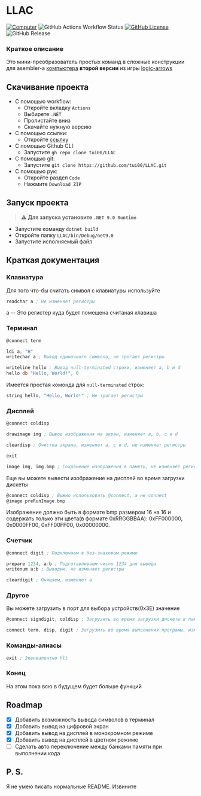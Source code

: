 # LLAC
[![Computer](https://img.shields.io/badge/logic--arrows-map-blue)](https://logic-arrows.io/map-computer)
![GitHub Actions Workflow Status](https://img.shields.io/github/actions/workflow/status/tui00/LLAC/dotnet.yml)
[![GitHub License](https://img.shields.io/github/license/tui00/LLAC)](https://github.com/tui00/LLAC/blob/main/LICENSE)
![GitHub Release](https://img.shields.io/github/v/release/tui00/LLAC?include_prereleases)

### Краткое описание
Это мини-преобразователь простых команд в сложные конструкции для asembler-а [компьютера](https://logic-arrows.io/map-computer) **второй версии** из игры [logic-arrows](https://logic-arrows/)

## Скачивание проекта
- С помощью workflow:  
  - Откройте вкладку `Actions`
  - Выбирете `.NET`
  - Пролистайте вниз
  - Скачайте нужную версию
- С помощью ссылки:
  - Откройте [ссылку](https://github.com/tui00/LLAC/archive/refs/heads/main.zip)
- С помощью Github CLI:  
  - Запустите `gh repo clone tui00/LLAC`
- С помощью git:  
  - Запустите `git clone https://github.com/tui00/LLAC.git`
- С помощью рук:
  - Откройте раздел `Code`
  - Нажмите `Download ZIP`

## Запуск проекта
> **⚠️ Для запуска установите `.NET 9.0 Runtime`**
- Запустите команду `dotnet build`
- Откройте папку `LLAC/bin/Debug/net9.0`
- Запустите исполняемый файл

## Краткая документация
### Клавиатура
Для того что-бы считать символ с клавиатуры используйте
```asm
readchar a ; Не изменяет регистры
```
a -- Это регистер куда будет помещена считаная клавиша

### Терминал
```asm
@connect term

ldi a, "H"
writechar a ; Вывод одиночного символа, не трогает регистры

writeline hello ; Вывод null-terminated строки, изменяет a, b и d
hello db "Hello, World!", 0
```
Имеется простая комонда для `null-terminated` строк:
```asm
string hello, "Hello, World!" ; Не трогает регистры
```

### Дисплей
```asm
@connect coldisp

drawimage img ; Вывод изображения на экран, изменяет a, b, c и d

cleardisp ; Очистка экрана, изменяет a, c и d, не изменяет регистры

exit

image img, img.bmp ; Сохранение изображения в память, не изменяет регистры
```
Еще вы можете вывести изображение на дисплей во время загрузки дискеты
```asm
@connect coldisp ; Выжно использовать @connect, а не connect
@image preRunImage.bmp
```
Изображение должно быть в формате bmp размером 16 на 16 и содержать только эти цвета(в формате 0xRRGGBBAA): 0xFF000000, 0x0000FF00, 0xFF00FF00, 0x00000000.

### Счетчик
```asm
@connect digit ; Подключаем в без-знаковом режиме

prepare 1234, a:b ; Подготавливаем число 1234 для вывода
writenum a:b ; Выводим, не изменяет регистры

cleardigit ; Очищяем, изменяет a
```

### Другое
Вы можете загрузить в порт для выбора устройств(0x3E) значение
```asm
@connect signdigit, coldisp ; Загрузить во время загрузки дискеты в память

connect term, disp, digit ; Загрузить во время выполнения програмы, изменяет a
```

### Команды-алиасы
```asm
exit ; Эквивалентно hlt
```

### Конец
На этом пока всю в будущем будет больше функций

## Roadmap
- [x] Добавить возможность вывода символов в терминал
- [x] Добавить вывод на цифровой экран
- [x] Добавить вывод на дисплей в монохромном режиме
- [x] Добавить вывод на дисплей в цветном режиме
- [ ] Сделать авто переключение между банками памяти при выполнении кода

## P. S.
Я не умею писать нормальные README. Извините
